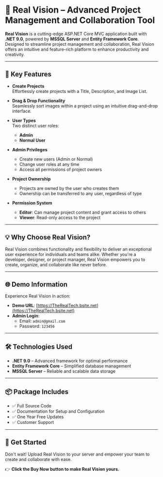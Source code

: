 # 🚀 Real Vision – Advanced Project Management and Collaboration Tool

**Real Vision** is a cutting-edge ASP.NET Core MVC application built with **.NET 9.0**, powered by **MSSQL Server** and **Entity Framework Core**. Designed to streamline project management and collaboration, Real Vision offers an intuitive and feature-rich platform to enhance productivity and creativity.

---

## 🔑 Key Features

- **Create Projects**  
  Effortlessly create projects with a Title, Description, and Image List.

- **Drag & Drop Functionality**  
  Seamlessly sort images within a project using an intuitive drag-and-drop interface.

- **User Types**  
  Two distinct user roles:
  - **Admin**
  - **Normal User**

- **Admin Privileges**
  - Create new users (Admin or Normal)
  - Change user roles at any time
  - Access all permissions of project owners

- **Project Ownership**
  - Projects are owned by the user who creates them
  - Ownership can be transferred to any user, regardless of type

- **Permission System**
  - **Editor**: Can manage project content and grant access to others
  - **Viewer**: Read-only access to the project

---

## 💡 Why Choose Real Vision?

Real Vision combines functionality and flexibility to deliver an exceptional user experience for individuals and teams alike. Whether you're a developer, designer, or project manager, Real Vision empowers you to create, organize, and collaborate like never before.

---

## 🌐 Demo Information

Experience Real Vision in action:

- **Demo URL**: [https://TheRealTech.bsite.net](https://TheRealTech.bsite.net)  
- **Admin Login**:  
  - Email: `admin@gmail.com`  
  - Password: `123456`

---

## 🛠 Technologies Used

- **.NET 9.0** – Advanced framework for optimal performance  
- **Entity Framework Core** – Simplified database management  
- **MSSQL Server** – Reliable and scalable data storage

---

## 📦 Package Includes

- ✅ Full Source Code  
- ✅ Documentation for Setup and Configuration  
- ✅ One Year Free Updates  
- ✅ Customer Support

---

## 🚀 Get Started

Don't wait! Upload Real Vision to your server and empower your team to create and collaborate with ease.

👉 **Click the Buy Now button to make Real Vision yours.**

